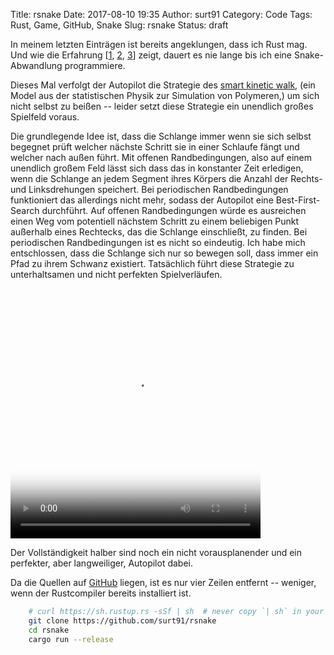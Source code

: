 Title: rsnake
Date: 2017-08-10 19:35
Author: surt91
Category: Code
Tags: Rust, Game, GitHub, Snake
Slug: rsnake
Status: draft

In meinem letzten Einträgen ist bereits angeklungen, dass ich Rust mag. Und wie
die Erfahrung [[1]({filename}/snake.md), [2]({filename}/pysnake.md), [3]({filename}/msnake.md)]
zeigt, dauert es nie lange bis ich eine Snake-Abwandlung programmiere.

Dieses Mal verfolgt der Autopilot die Strategie des [smart kinetic walk](https://doi.org/10.1103/PhysRevB.31.2993),
(ein Model aus der statistischen Physik zur Simulation von Polymeren,)
um sich nicht selbst zu beißen -- leider setzt diese Strategie ein unendlich
großes Spielfeld voraus.

Die grundlegende Idee ist, dass die Schlange immer wenn sie sich selbst begegnet
prüft welcher nächste Schritt sie in einer Schlaufe fängt und welcher nach außen
führt. Mit offenen Randbedingungen, also auf einem unendlich großem Feld lässt
sich dass das in konstanter Zeit erledigen, wenn die Schlange an jedem Segment
ihres Körpers die Anzahl der Rechts- und Linksdrehungen speichert. Bei
periodischen Randbedingungen funktioniert das allerdings nicht mehr, sodass der
Autopilot eine Best-First-Search durchführt. Auf offenen Randbedingungen würde
es ausreichen einen Weg vom potentiell nächstem Schritt zu einem beliebigen
Punkt außerhalb eines Rechtecks, das die Schlange einschließt, zu finden.
Bei periodischen Randbedingungen ist es nicht so eindeutig. Ich habe mich
entschlossen, dass die Schlange sich nur so bewegen soll, dass immer ein Pfad
zu ihrem Schwanz existiert. Tatsächlich führt diese Strategie zu unterhaltsamen
und nicht perfekten Spielverläufen.

<video controls loop autoplay poster="{filename}/img/rsnake.png" width="400" height="400" class="fixed-size-400">
<source src="{filename}/vid/rsnake.mp4" type="video/mp4">
Your browser does not support the video tag.
</video>

Der Vollständigkeit halber sind noch ein nicht vorausplanender und ein
perfekter, aber langweiliger, Autopilot dabei.

Da die Quellen auf [GitHub](https://github.com/surt91/rsnake) liegen, ist
es nur vier Zeilen entfernt -- weniger, wenn der Rustcompiler bereits installiert
ist.

```bash
    # curl https://sh.rustup.rs -sSf | sh  # never copy `| sh` in your terminal
    git clone https://github.com/surt91/rsnake
    cd rsnake
    cargo run --release
```

